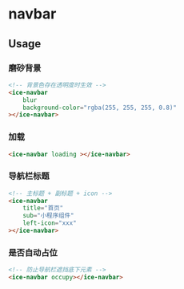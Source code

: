 # navbar

## Usage

### 磨砂背景

```html
<!-- 背景色存在透明度时生效 -->
<ice-navbar 
    blur
    background-color="rgba(255, 255, 255, 0.8)"
></ice-navbar>
```

### 加载

```html
<ice-navbar loading ></ice-navbar>
```

### 导航栏标题

```html
<!-- 主标题 + 副标题 + icon -->
<ice-navbar 
    title="首页"
    sub="小程序组件" 
    left-icon="xxx"
></ice-navbar>
```

### 是否自动占位

```html
<!-- 防止导航栏遮挡底下元素 -->
<ice-navbar occupy></ice-navbar>
```